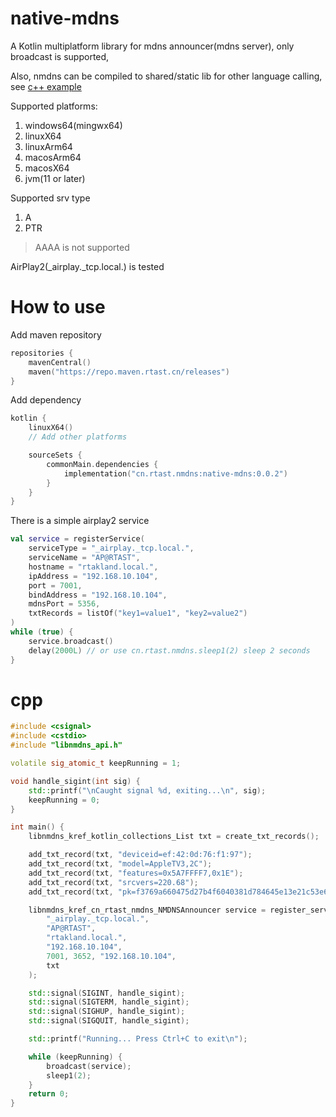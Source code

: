 # native-mdns

A Kotlin multiplatform library for mdns announcer(mdns server), only broadcast is supported, 

Also, nmdns can be compiled to shared/static lib for other language calling, see [c++ example](#cpp)

Supported platforms:
1. windows64(mingwx64)
2. linuxX64
3. linuxArm64
4. macosArm64
5. macosX64
6. jvm(11 or later)

Supported srv type
1. A
2. PTR

> AAAA is not supported

AirPlay2(_airplay._tcp.local.) is tested

# How to use

Add maven repository

```kotlin
repositories {
    mavenCentral()
    maven("https://repo.maven.rtast.cn/releases")
}
```

Add dependency

```kotlin
kotlin {
    linuxX64()
    // Add other platforms

    sourceSets {
        commonMain.dependencies {
            implementation("cn.rtast.nmdns:native-mdns:0.0.2")
        }
    }
}
```

There is a simple airplay2 service

```kotlin
val service = registerService(
    serviceType = "_airplay._tcp.local.",
    serviceName = "AP@RTAST",
    hostname = "rtakland.local.",
    ipAddress = "192.168.10.104",
    port = 7001,
    bindAddress = "192.168.10.104",
    mdnsPort = 5356,
    txtRecords = listOf("key1=value1", "key2=value2")
)
while (true) {
    service.broadcast()
    delay(2000L) // or use cn.rtast.nmdns.sleep1(2) sleep 2 seconds
}
```

# cpp

```cpp
#include <csignal>
#include <cstdio>
#include "libnmdns_api.h"

volatile sig_atomic_t keepRunning = 1;

void handle_sigint(int sig) {
    std::printf("\nCaught signal %d, exiting...\n", sig);
    keepRunning = 0;
}

int main() {
    libnmdns_kref_kotlin_collections_List txt = create_txt_records();

    add_txt_record(txt, "deviceid=ef:42:0d:76:f1:97");
    add_txt_record(txt, "model=AppleTV3,2C");
    add_txt_record(txt, "features=0x5A7FFFF7,0x1E");
    add_txt_record(txt, "srcvers=220.68");
    add_txt_record(txt, "pk=f3769a660475d27b4f6040381d784645e13e21c53e6d2da6a8c3d757086fc336");

    libnmdns_kref_cn_rtast_nmdns_NMDNSAnnouncer service = register_service(
        "_airplay._tcp.local.",
        "AP@RTAST",
        "rtakland.local.",
        "192.168.10.104",
        7001, 3652, "192.168.10.104",
        txt
    );

    std::signal(SIGINT, handle_sigint); 
    std::signal(SIGTERM, handle_sigint);
    std::signal(SIGHUP, handle_sigint);
    std::signal(SIGQUIT, handle_sigint);

    std::printf("Running... Press Ctrl+C to exit\n");

    while (keepRunning) {
        broadcast(service);
        sleep1(2);
    }
    return 0;
}
```
